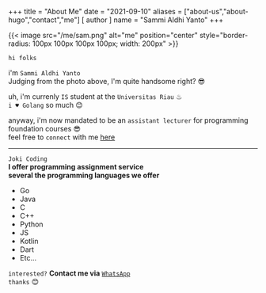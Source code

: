 +++
title = "About Me"
date = "2021-09-10"
aliases = ["about-us","about-hugo","contact","me"]
[ author ]
  name = "Sammi Aldhi Yanto"
+++

{{< image src="/me/sam.png" alt="me" position="center" style="border-radius: 100px 100px 100px 100px; width: 200px" >}}

`hi folks` 

i'm `Sammi Aldhi Yanto`\
Judging from the photo above, I'm quite handsome right? 😎

uh, i'm currenly `IS` student at the `Universitas Riau` ♨\
`i ♥ Golang` so much 😊


anyway, i'm now mandated to be an `assistant lecturer` for programming foundation courses 😎\
feel free to `connect` with me [here](https://sammidev.netlify.app/)

---

`Joki Coding`\
**I offer programming assignment service**\
**several the programming languages we offer**

- Go
- Java
- C
- C++
- Python 
- JS 
- Kotlin
- Dart
- Etc...

`interested?` **Contact me via** [`WhatsApp`](https://wa.link/2gi8t7)\
`thanks` 😊
